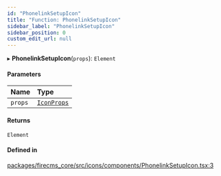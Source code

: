 ```yaml
---
id: "PhonelinkSetupIcon"
title: "Function: PhonelinkSetupIcon"
sidebar_label: "PhonelinkSetupIcon"
sidebar_position: 0
custom_edit_url: null
---
```


▸ **PhonelinkSetupIcon**(`props`): `Element`

#### Parameters

| Name | Type |
| :------ | :------ |
| `props` | [`IconProps`](../types/IconProps.md) |

#### Returns

`Element`

#### Defined in

[packages/firecms_core/src/icons/components/PhonelinkSetupIcon.tsx:3](https://github.com/FireCMSco/firecms/blob/d45f3739/packages/firecms_core/src/icons/components/PhonelinkSetupIcon.tsx#L3)

